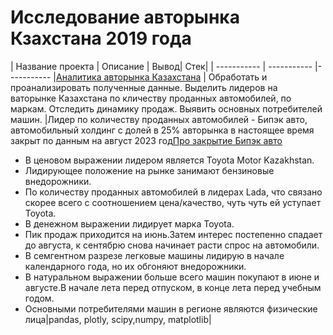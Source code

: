 # Исследование авторынка Кзахстана 2019 года
| Название проекта | Описание | Вывод| Стек|
| ----------- | ----------- |----------- 
|[Аналитика авторынка Казахстана](https://github.com/Polinailinet/Auto_market_KZ/blob/main/Auto_KZ_2019.ipynb)  | Обработать и проанализировать полученные данные. Выделить лидеров на ваторынке Казахстана по кличеству проданных автомобилей, по маркам. Отследить динамику продаж. Выявить основных потребителей машин. |Лидер по количеству проданных автомобилей - Бипэк авто, автомобильный холдинг с долей в 25% авторынка в настоящее время закрыт по данным на август 2023 год[Про закрытие Бипэк авто](https://www.gazeta.ru/auto/2021/09/27_a_14024917.shtml)
- В ценовом выражении лидером является Toyota Motor Kazakhstan.
- Лидирующее положение на рынке занимают бензиновые внедорожники.
- По количеству проданных автомобилей в лидерах Lada, что связано скорее всего с соотношением цена/качество, чуть чуть ей уступает Toyota.
- В денежном выражении лидирует маркa Toyota.
- Пик продаж приходится на июнь.Затем интерес постепенно спадает до августа, к сентябрю снова начинает расти спрос на автомобили.
-  В семгентном разрезе легковые машины лидирую в начале календарного года, но их обгоняют внедорожники.
-  В натуральном выражении больше всего машин покупают в июне и августе.В начале лета перед отпуском, в конце лета перед учебным годом.
- Основными потребителями машин в регионе являются физические лица|pandas, plotly, scipy,numpy, matplotlib|
